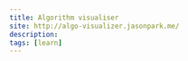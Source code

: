 ```yaml
---
title: Algorithm visualiser
site: http://algo-visualizer.jasonpark.me/
description: 
tags: [learn]
---
```

